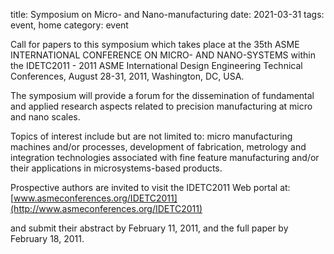 title: Symposium on Micro- and Nano-manufacturing 
date: 2021-03-31
tags: event, home
category: event

Call for papers to this symposium which takes place at the 35th ASME INTERNATIONAL CONFERENCE ON  MICRO- AND  NANO-SYSTEMS within the IDETC2011 - 2011 ASME International Design Engineering Technical Conferences, August 28-31, 2011, Washington, DC, USA.
<!--break-->
The symposium will provide a forum for the dissemination of fundamental and applied research aspects  related to precision manufacturing at micro and nano scales.  

Topics of interest include but are not limited to: micro manufacturing machines and/or processes,
development of fabrication, metrology and integration technologies associated with fine feature manufacturing and/or their applications in microsystems-based products.  
   
Prospective authors are invited to visit the IDETC2011 Web portal at: [www.asmeconferences.org/IDETC2011](http://www.asmeconferences.org/IDETC2011) 

and submit their abstract by February 11, 2011, and the full paper by February 18, 2011.